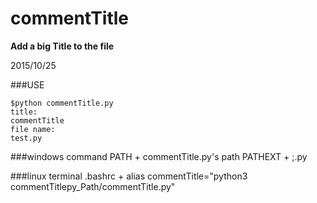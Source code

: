 # commentTitle

**Add a big Title to the file**

2015/10/25



###USE
```
$python commentTitle.py
title:
commentTitle
file name:
test.py
```

###windows command
PATH + commentTitle.py's path
PATHEXT + ;.py

###linux terminal
.bashrc +
alias commentTitle="python3 commentTitlepy_Path/commentTitle.py"